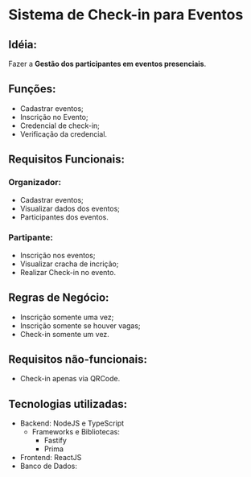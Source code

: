 # Sistema de Check-in para Eventos

## Idéia:
Fazer a **Gestão dos participantes em eventos presenciais**.

## Funções:
- Cadastrar eventos;
- Inscrição no Evento;
- Credencial de check-in;
- Verificação da credencial.

## Requisitos Funcionais:

### Organizador:
- Cadastrar eventos;
- Visualizar dados dos eventos;
- Participantes dos eventos.
### Partipante:
- Inscrição nos eventos;
- Visualizar cracha de incrição;
- Realizar Check-in no evento.

## Regras de Negócio:
- Inscrição somente uma vez;
- Inscrição somente se houver vagas;
- Check-in somente um vez.

## Requisitos não-funcionais:
- Check-in apenas via QRCode.

## Tecnologias utilizadas:
- Backend: NodeJS e TypeScript
    - Frameworks e Bibliotecas:
        - Fastify
        - Prima
- Frontend: ReactJS
- Banco de Dados:
